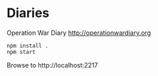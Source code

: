 Diaries
=======

Operation War Diary http://operationwardiary.org

```
npm install .
npm start
```
Browse to http://localhost:2217
